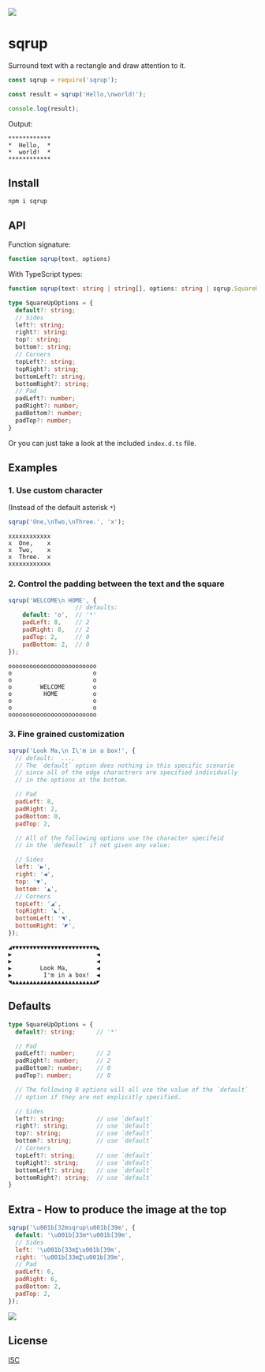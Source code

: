 ![](https://i.imgur.com/MvMTdgF.png)

# sqrup

Surround text with a rectangle and draw attention to it.

```js
const sqrup = require('sqrup');

const result = sqrup('Hello,\nworld!');

console.log(result);
```

Output:
```
************
*  Hello,  *
*  world!  *
************
```

## Install

`npm i sqrup`


## API

Function signature:
```js
function sqrup(text, options)
````

With TypeScript types:
```typescript
function sqrup(text: string | string[], options: string | sqrup.SquareUpOptions): string
```

```typescript
type SquareUpOptions = {
  default?: string;
  // Sides
  left?: string;
  right?: string;
  top?: string;
  bottom?: string;
  // Corners
  topLeft?: string;
  topRight?: string;
  bottomLeft?: string;
  bottomRight?: string;
  // Pad
  padLeft?: number;
  padRight?: number;
  padBottom?: number;
  padTop?: number;
}
```

Or you can just take a look at the included `index.d.ts` file.

## Examples

### 1. Use custom character
(Instead of the default asterisk `*`)

```js
sqrup('One,\nTwo,\nThree.', 'x');
```
```
xxxxxxxxxxxx
x  One,    x
x  Two,    x
x  Three.  x
xxxxxxxxxxxx
```

### 2. Control the padding between the text and the square
```js
sqrup('WELCOME\n HOME', {
                   // defaults:
    default: 'o',  // '*'
    padLeft: 8,    // 2
    padRight: 8,   // 2
    padTop: 2,     // 0
    padBottom: 2,  // 0
});
```
```
ooooooooooooooooooooooooo
o                       o
o                       o
o        WELCOME        o
o         HOME          o
o                       o
o                       o
ooooooooooooooooooooooooo
```

### 3. Fine grained customization

```js
sqrup('Look Ma,\n I\'m in a box!', {
  // default:  ...,
  // The `default` option does nothing in this specific scenario
  // since all of the edge charactrers are specified individually
  // in the options at the bottom.

  // Pad
  padLeft: 8,
  padRight: 2,
  padBottom: 0,
  padTop: 2,

  // All of the following options use the character specifeid
  // in the `defeault` if not given any value:

  // Sides
  left: '▶',
  right: '◀',
  top: '▼',
  bottom: '▲',
  // Corners
  topLeft: '◢',
  topRight: '◣',
  bottomLeft: '◥',
  bottomRight: '◤',
});
```

```
◢▼▼▼▼▼▼▼▼▼▼▼▼▼▼▼▼▼▼▼▼▼▼▼▼◣
▶                        ◀
▶                        ◀
▶        Look Ma,        ◀
▶         I'm in a box!  ◀
◥▲▲▲▲▲▲▲▲▲▲▲▲▲▲▲▲▲▲▲▲▲▲▲▲◤
```

## Defaults

```typescript
type SquareUpOptions = {
  default?: string;      // '*'

  // Pad
  padLeft?: number;      // 2
  padRight?: number;     // 2
  padBottom?: number;    // 0
  padTop?: number;       // 0

  // The following 8 options will all use the value of the `default`
  // option if they are not explicitly specified.

  // Sides
  left?: string;         // use `default`
  right?: string;        // use `default`
  top?: string;          // use `default`
  bottom?: string;       // use `default`
  // Corners
  topLeft?: string;      // use `default`
  topRight?: string;     // use `default`
  bottomLeft?: string;   // use `default`
  bottomRight?: string;  // use `default`
}
```

## Extra - How to produce the image at the top

```js
sqrup('\u001b[32msqrup\u001b[39m', {
  default: '\u001b[33m*\u001b[39m',
  // Sides
  left: '\u001b[33m⁑\u001b[39m',
  right: '\u001b[33m⁑\u001b[39m',
  // Pad
  padLeft: 6,
  padRight: 6,
  padBottom: 2,
  padTop: 2,
});
```

![](https://i.imgur.com/MvMTdgF.png)

## License

[ISC](https://opensource.org/licenses/ISC)
